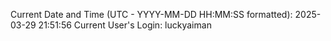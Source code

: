 Current Date and Time (UTC - YYYY-MM-DD HH:MM:SS formatted): 2025-03-29 21:51:56
Current User's Login: luckyaiman
